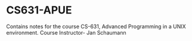 # CS631-APUE
Contains notes for the course CS-631, Advanced Programming in a UNIX environment.
Course Instructor- Jan Schaumann
